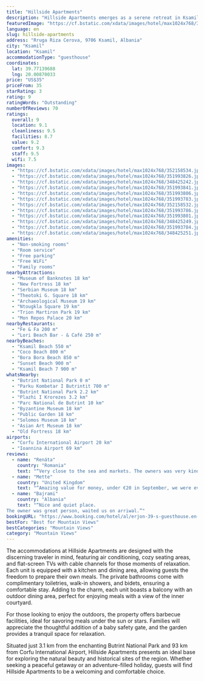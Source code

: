 ```yaml
---
title: "Hillside Apartments"
description: "Hillside Apartments emerges as a serene retreat in Ksamil, boasting panoramic mountain views and the convenience of modern amenities, including complimentary WiFi and private parking."
featuredImage: "https://cf.bstatic.com/xdata/images/hotel/max1024x768/352158534.jpg?k=a2880f6bf1f46e45c2dc9dba784aa8ba66b317314d257ad9a1ff76329c322e26&o=&hp=1"
language: en
slug: hillside-apartments
address: "Rruga Riza Cerova, 9706 Ksamil, Albania"
city: "Ksamil"
location: "Ksamil"
accommodationType: "guesthouse"
coordinates:
  lat: 39.77139688
  lng: 20.00870033
price: "US$35"
priceFrom: 35
starRating: 3
rating: 9
ratingWords: "Outstanding"
numberOfReviews: 70
ratings:
  overall: 9
  location: 9.1
  cleanliness: 9.5
  facilities: 8.7
  value: 9.2
  comfort: 9.3
  staff: 9.5
  wifi: 7.5
images:
  - "https://cf.bstatic.com/xdata/images/hotel/max1024x768/352158534.jpg?k=a2880f6bf1f46e45c2dc9dba784aa8ba66b317314d257ad9a1ff76329c322e26&o=&hp=1"
  - "https://cf.bstatic.com/xdata/images/hotel/max1024x768/351993826.jpg?k=d4bb439d0bd073995ab02166f369da6128c42d78d6025378f722ebdc96c8bab0&o=&hp=1"
  - "https://cf.bstatic.com/xdata/images/hotel/max1024x768/348425242.jpg?k=305e09b55b8de25e5b426a494315f5e8a050cc13c6f2f44a1191df643159b7bd&o=&hp=1"
  - "https://cf.bstatic.com/xdata/images/hotel/max1024x768/351993841.jpg?k=b3dcc76817b9d61f504b2b97f0d4fcd47e5db185887db1908a48ab6a404a9302&o=&hp=1"
  - "https://cf.bstatic.com/xdata/images/hotel/max1024x768/351993806.jpg?k=27e28b149ce07c0d5255e57bbae9be1811bf301e93f8a01a474875100ac92b47&o=&hp=1"
  - "https://cf.bstatic.com/xdata/images/hotel/max1024x768/351993783.jpg?k=b2a5fc50a46d1c12c233acb33cf1a12426024960b588234debfd453272627f01&o=&hp=1"
  - "https://cf.bstatic.com/xdata/images/hotel/max1024x768/352158532.jpg?k=ed4b3ba049a717eb6510abf74baa093d69963adee7c7f2225fecc3ddd83ec26c&o=&hp=1"
  - "https://cf.bstatic.com/xdata/images/hotel/max1024x768/351993786.jpg?k=3d39e24c37e59be8427230a67bf4b99c4a8e3a3f386702abb90b921b3542ffa8&o=&hp=1"
  - "https://cf.bstatic.com/xdata/images/hotel/max1024x768/351993801.jpg?k=79d486c0ab7a92fe1b52ba03b88373dc56e78a803a34311dedcb1c92cc94cb27&o=&hp=1"
  - "https://cf.bstatic.com/xdata/images/hotel/max1024x768/348425249.jpg?k=68dc1300d4795a6abe125dc95eafb57e8a66000c99df6347023ffe9d2b997beb&o=&hp=1"
  - "https://cf.bstatic.com/xdata/images/hotel/max1024x768/351993784.jpg?k=fad6acec4e0b58583796d58a820214170b1a2b35098c3db70f2c78338b92f8f9&o=&hp=1"
  - "https://cf.bstatic.com/xdata/images/hotel/max1024x768/348425251.jpg?k=dc8351ee694bc1e91383269067589fa9de4effb083fce0f55996e496a381ce5b&o=&hp=1"
amenities:
  - "Non-smoking rooms"
  - "Room service"
  - "Free parking"
  - "Free WiFi"
  - "Family rooms"
nearbyAttractions:
  - "Museum of Banknotes 18 km"
  - "New Fortress 18 km"
  - "Serbian Museum 18 km"
  - "Theotoki G. Square 18 km"
  - "Archaeological Museum 19 km"
  - "Ntougkla Square 19 km"
  - "Trion Martiron Park 19 km"
  - "Mon Repos Palace 20 km"
nearbyRestaurants:
  - "Fe & Fa 200 m"
  - "Lori Beach Bar - & Café 250 m"
nearbyBeaches:
  - "Ksamil Beach 550 m"
  - "Coco Beach 800 m"
  - "Bora Bora Beach 850 m"
  - "Sunset Beach 900 m"
  - "Ksamil Beach 7 900 m"
whatsNearby:
  - "Butrint National Park 0 m"
  - "Parku Kombetar I Butrintit 700 m"
  - "Butrint National Park 2.2 km"
  - "Plazhi I Krorezes 3.2 km"
  - "Parc National de Butrint 10 km"
  - "Byzantine Museum 18 km"
  - "Public Garden 18 km"
  - "Solomos Museum 18 km"
  - "Asian Art Museum 18 km"
  - "Old Fortress 18 km"
airports:
  - "Corfu International Airport 20 km"
  - "Ioannina Airport 69 km"
reviews:
  - name: "Renáta"
    country: "Romania"
    text: "“Very close to the sea and markets. The owners was very kind. You have parking in the yard.”"
  - name: "Mette"
    country: "United Kingdom"
    text: "“Amazing value for money, under €20 in September, we were even let off a bit cheaper because we didn't have the right change. Bed very comfortable. Outside seating really lovely. Beautiful garden with olives, pomegranates and rosemary....”"
  - name: "Bajrami"
    country: "Albania"
    text: "“Nice and quiet place.
The owner was great person, waited us on arriwal.”"
bookingURL: "https://www.booking.com/hotel/al/erjon-39-s-guesthouse.en-gb.html?aid=8035640"
bestFor: "Best for Mountain Views"
bestCategories: "Mountain Views"
category: "Mountain Views"
---
```


The accommodations at Hillside Apartments are designed with the discerning traveler in mind, featuring air conditioning, cozy seating areas, and flat-screen TVs with cable channels for those moments of relaxation. Each unit is equipped with a kitchen and dining area, allowing guests the freedom to prepare their own meals. The private bathrooms come with complimentary toiletries, walk-in showers, and bidets, ensuring a comfortable stay. Adding to the charm, each unit boasts a balcony with an outdoor dining area, perfect for enjoying meals with a view of the inner courtyard.

For those looking to enjoy the outdoors, the property offers barbecue facilities, ideal for savoring meals under the sun or stars. Families will appreciate the thoughtful addition of a baby safety gate, and the garden provides a tranquil space for relaxation.

Situated just 3.1 km from the enchanting Butrint National Park and 93 km from Corfu International Airport, Hillside Apartments presents an ideal base for exploring the natural beauty and historical sites of the region. Whether seeking a peaceful getaway or an adventure-filled holiday, guests will find Hillside Apartments to be a welcoming and comfortable choice.